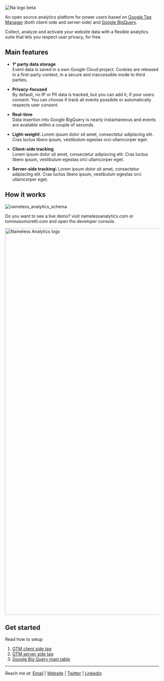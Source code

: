 ![Na logo beta](https://github.com/tommasomoretti/nameless-analytics/assets/29273232/7d4ded5e-4b79-46a2-b089-03997724fd10)

An open source analytics platform for power users based on [Google Tag Manager](https://marketingplatform.google.com/intl/it/about/tag-manager/) (both client-side and server-side) and [Google BigQuery](https://cloud.google.com/bigquery). 

Collect, analyze and activate your website data with a flexible analytics suite that lets you respect user privacy, for free.



## Main features
- **1° party data storage**\
Event data is saved in a own Google Cloud project. Cookies are released in a first-party context, in a secure and inaccessible mode to third parties.

- **Privacy-focused**\
By default, no IP or PII data is tracked, but you can add it, if your users consent. You can choose if track all events possibile or automatically respects user consent.

- **Real-time**\
Data insertion into Google BigQuery is nearly instantaneous and events are available within a couple of seconds.

- **Light-weight**\ 
Lorem ipsum dolor sit amet, consectetur adipiscing elit. Cras luctus libero ipsum, vestibulum egestas orci ullamcorper eget.

- **Client-side tracking**\
Lorem ipsum dolor sit amet, consectetur adipiscing elit. Cras luctus libero ipsum, vestibulum egestas orci ullamcorper eget.

- **Server-side tracking**\ 
Lorem ipsum dolor sit amet, consectetur adipiscing elit. Cras luctus libero ipsum, vestibulum egestas orci ullamcorper eget.


## How it works
![nameless_analytics_schema](https://github.com/tommasomoretti/nameless-analytics/assets/29273232/6a065dfe-1511-4d2c-ad27-ec6d0be8b248)

Do you want to see a live demo? visit namelessanalytics.com or tommasomoretti.com and open the developer console.

<img width="1263" alt="Nameless Analytics logs" src="https://github.com/tommasomoretti/nameless-analytics/assets/29273232/bca94adf-cdf5-4bf3-bb41-e69461ba9b38">



## Get started
Read how to setup 
1. [GTM client side tag](https://github.com/tommasomoretti/nameless-analytics-client-tag)
2. [GTM server side tag](https://github.com/tommasomoretti/nameless-analytics-server-tag)
3. [Google Big Query main table]()

---

Reach me at: [Email](mailto:hello@tommasomoretti.com) | [Website](https://tommasomoretti.com/?utm_source=github.com&utm_medium=referral&utm_campaign=nameless_analytics) | [Twitter](https://twitter.com/tommoretti88) | [Linkedin](https://www.linkedin.com/in/tommasomoretti/)
